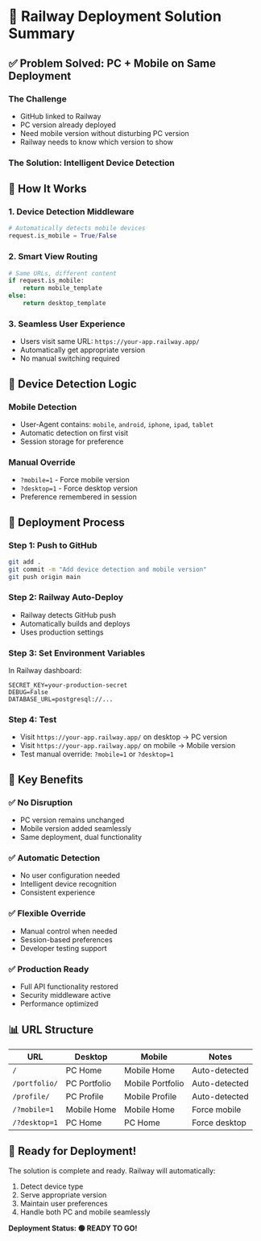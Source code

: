 # 🎯 **Railway Deployment Solution Summary**

## ✅ **Problem Solved: PC + Mobile on Same Deployment**

### **The Challenge**
- GitHub linked to Railway
- PC version already deployed
- Need mobile version without disturbing PC version
- Railway needs to know which version to show

### **The Solution: Intelligent Device Detection**

## 🔧 **How It Works**

### **1. Device Detection Middleware**
```python
# Automatically detects mobile devices
request.is_mobile = True/False
```

### **2. Smart View Routing**
```python
# Same URLs, different content
if request.is_mobile:
    return mobile_template
else:
    return desktop_template
```

### **3. Seamless User Experience**
- Users visit same URL: `https://your-app.railway.app/`
- Automatically get appropriate version
- No manual switching required

## 📱 **Device Detection Logic**

### **Mobile Detection**
- User-Agent contains: `mobile`, `android`, `iphone`, `ipad`, `tablet`
- Automatic detection on first visit
- Session storage for preference

### **Manual Override**
- `?mobile=1` - Force mobile version
- `?desktop=1` - Force desktop version
- Preference remembered in session

## 🚀 **Deployment Process**

### **Step 1: Push to GitHub**
```bash
git add .
git commit -m "Add device detection and mobile version"
git push origin main
```

### **Step 2: Railway Auto-Deploy**
- Railway detects GitHub push
- Automatically builds and deploys
- Uses production settings

### **Step 3: Set Environment Variables**
In Railway dashboard:
```
SECRET_KEY=your-production-secret
DEBUG=False
DATABASE_URL=postgresql://...
```

### **Step 4: Test**
- Visit `https://your-app.railway.app/` on desktop → PC version
- Visit `https://your-app.railway.app/` on mobile → Mobile version
- Test manual override: `?mobile=1` or `?desktop=1`

## 🎯 **Key Benefits**

### **✅ No Disruption**
- PC version remains unchanged
- Mobile version added seamlessly
- Same deployment, dual functionality

### **✅ Automatic Detection**
- No user configuration needed
- Intelligent device recognition
- Consistent experience

### **✅ Flexible Override**
- Manual control when needed
- Session-based preferences
- Developer testing support

### **✅ Production Ready**
- Full API functionality restored
- Security middleware active
- Performance optimized

## 📊 **URL Structure**

| URL | Desktop | Mobile | Notes |
|-----|---------|--------|-------|
| `/` | PC Home | Mobile Home | Auto-detected |
| `/portfolio/` | PC Portfolio | Mobile Portfolio | Auto-detected |
| `/profile/` | PC Profile | Mobile Profile | Auto-detected |
| `/?mobile=1` | Mobile Home | Mobile Home | Force mobile |
| `/?desktop=1` | PC Home | PC Home | Force desktop |

## 🎉 **Ready for Deployment!**

The solution is complete and ready. Railway will automatically:
1. Detect device type
2. Serve appropriate version
3. Maintain user preferences
4. Handle both PC and mobile seamlessly

**Deployment Status: 🟢 READY TO GO!**
